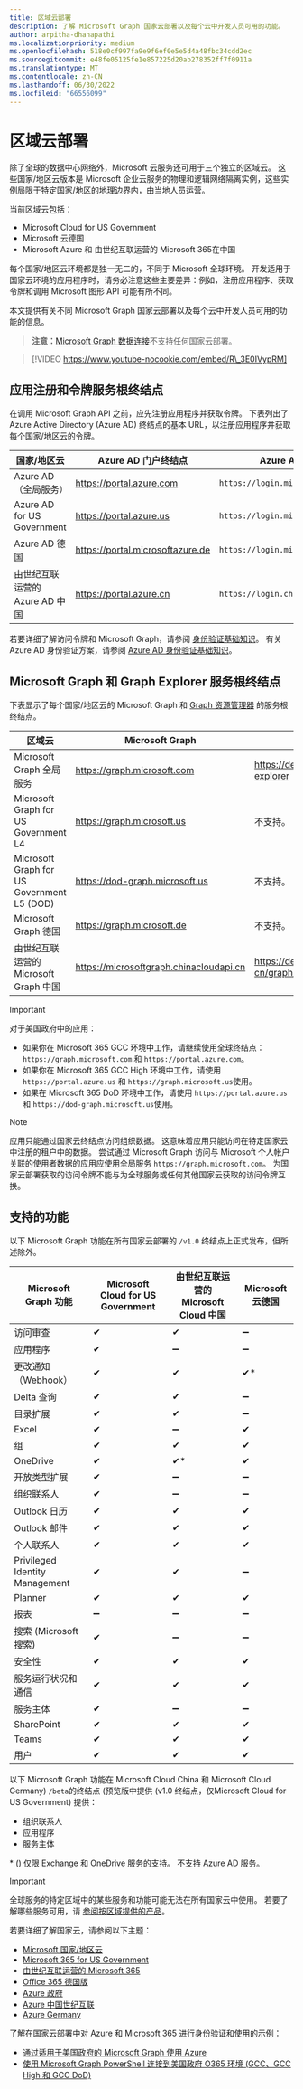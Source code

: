 ```yaml
---
title: 区域云部署
description: 了解 Microsoft Graph 国家云部署以及每个云中开发人员可用的功能。
author: arpitha-dhanapathi
ms.localizationpriority: medium
ms.openlocfilehash: 518e0cf997fa9e9f6ef0e5e5d4a48fbc34cdd2ec
ms.sourcegitcommit: e48fe05125fe1e857225d20ab278352ff7f0911a
ms.translationtype: MT
ms.contentlocale: zh-CN
ms.lasthandoff: 06/30/2022
ms.locfileid: "66556099"
---
```

# <a name="national-cloud-deployments"></a>区域云部署

除了全球的数据中心网络外，Microsoft 云服务还可用于三个独立的区域云。 这些国家/地区云版本是 Microsoft 企业云服务的物理和逻辑网络隔离实例，这些实例局限于特定国家/地区的地理边界内，由当地人员运营。

当前区域云包括：

* Microsoft Cloud for US Government
* Microsoft 云德国
* Microsoft Azure 和 由世纪互联运营的 Microsoft 365在中国

每个国家/地区云环境都是独一无二的，不同于 Microsoft 全球环境。 开发适用于国家云环境的应用程序时，请务必注意这些主要差异：例如，注册应用程序、获取令牌和调用 Microsoft 图形 API 可能有所不同。

本文提供有关不同 Microsoft Graph 国家云部署以及每个云中开发人员可用的功能的信息。

> **注意：**[Microsoft Graph 数据连接](./data-connect-concept-overview.md)不支持任何国家云部署。

> [!VIDEO https://www.youtube-nocookie.com/embed/R\_3E0IVypRM]

## <a name="app-registration-and-token-service-root-endpoints"></a>应用注册和令牌服务根终结点

在调用 Microsoft Graph API 之前，应先注册应用程序并获取令牌。 下表列出了 Azure Active Directory (Azure AD) 终结点的基本 URL，以注册应用程序并获取每个国家/地区云的令牌。

| 国家/地区云 | Azure AD 门户终结点 | Azure AD 终结点 |
| -------------- | ------------------------ | ----------------- |
| Azure AD（全局服务） | https://portal.azure.com | `https://login.microsoftonline.com` |
| Azure AD for US Government | https://portal.azure.us | `https://login.microsoftonline.us` |
| Azure AD 德国 | https://portal.microsoftazure.de | `https://login.microsoftonline.de` |
| 由世纪互联运营的 Azure AD 中国 | https://portal.azure.cn | `https://login.chinacloudapi.cn` |

若要详细了解访问令牌和 Microsoft Graph，请参阅 [身份验证基础知识](./auth/auth-concepts.md)。 有关 Azure AD 身份验证方案，请参阅 [Azure AD 身份验证基础知识](/azure/active-directory/develop/authentication-scenarios)。

## <a name="microsoft-graph-and-graph-explorer-service-root-endpoints"></a>Microsoft Graph 和 Graph Explorer 服务根终结点

下表显示了每个国家/地区云的 Microsoft Graph 和 [Graph 资源管理器](https://developer.microsoft.com/graph/graph-explorer) 的服务根终结点。

| 区域云 | Microsoft Graph | Graph 浏览器 |
| -------------- | --------------- | -------------- |
| Microsoft Graph 全局服务 | https://graph.microsoft.com | https://developer.microsoft.com/graph/graph-explorer |
| Microsoft Graph for US Government L4 | https://graph.microsoft.us | 不支持。 |
| Microsoft Graph for US Government L5 (DOD)  | https://dod-graph.microsoft.us | 不支持。 |
| Microsoft Graph 德国 | https://graph.microsoft.de | 不支持。 |
| 由世纪互联运营的 Microsoft Graph 中国 | https://microsoftgraph.chinacloudapi.cn | https://developer.microsoft.com/zh-cn/graph/graph-explorer-china |

> [!IMPORTANT]
> 对于美国政府中的应用：
>
> * 如果你在 Microsoft 365 GCC 环境中工作，请继续使用全球终结点： `https://graph.microsoft.com` 和 `https://portal.azure.com`。
> * 如果你在 Microsoft 365 GCC High 环境中工作，请使用 `https://portal.azure.us` 和 `https://graph.microsoft.us`使用。
> * 如果在 Microsoft 365 DoD 环境中工作，请使用 `https://portal.azure.us` 和 `https://dod-graph.microsoft.us`使用。

> [!NOTE]
> 应用只能通过国家云终结点访问组织数据。 这意味着应用只能访问在特定国家云中注册的租户中的数据。 尝试通过 Microsoft Graph 访问与 Microsoft 个人帐户关联的使用者数据的应用应使用全局服务 `https://graph.microsoft.com`。 为国家云部署获取的访问令牌不能与为全球服务或任何其他国家云获取的访问令牌互换。

## <a name="supported-features"></a>支持的功能

以下 Microsoft Graph 功能在所有国家云部署的 `/v1.0` 终结点上正式发布，但所述除外。

| Microsoft Graph 功能 | Microsoft Cloud for US Government | 由世纪互联运营的 Microsoft Cloud 中国 | Microsoft 云德国 |
| ------------------------ | --------------------------------- | ------------------------------------------ | ----------------------- |
| 访问审查 | ✔ | ✔ | ➖ |
| 应用程序 | ✔ | ➖ | ➖ |
| 更改通知（Webhook） | ✔ | ✔ | ✔\* |
| Delta 查询 | ✔ | ✔ | ➖ |
| 目录扩展 | ✔ | ✔ | ➖ |
| Excel | ✔ | ➖ | ✔ |
| 组 | ✔ | ✔ | ✔ |
| OneDrive | ✔ | ✔\* | ✔ |
| 开放类型扩展 | ✔ | ➖ | ➖ |
| 组织联系人 | ✔ | ➖ | ➖ |
| Outlook 日历 | ✔ | ✔ | ✔ |
| Outlook 邮件 | ✔ | ✔ | ✔ |
| 个人联系人 | ✔ | ✔ | ✔ |
| Privileged Identity Management | ✔ | ✔ | ➖ |
| Planner | ✔ | ✔ | ✔ |
| 报表 | ➖ | ➖ | ➖ |
| 搜索 (Microsoft 搜索)  | ✔ | ➖ | ➖ |
| 安全性 | ✔ | ✔ | ✔ |
| 服务运行状况和通信 | ✔ | ✔ | ✔ |
| 服务主体 | ✔ | ➖ | ➖ |
| SharePoint | ✔ | ✔ | ✔ |
| Teams | ✔ | ✔ | ✔ |
| 用户 | ✔ | ✔ | ✔ |

以下 Microsoft Graph 功能在 Microsoft Cloud China 和 Microsoft Cloud Germany) `/beta`的终结点 (预览版中提供 (v1.0 终结点，仅Microsoft Cloud for US Government) 提供：

* 组织联系人
* 应用程序
* 服务主体

\* () 仅限 Exchange 和 OneDrive 服务的支持。 不支持 Azure AD 服务。

> [!IMPORTANT]
> 全球服务的特定区域中的某些服务和功能可能无法在所有国家云中使用。 若要了解哪些服务可用，请 [参阅按区域提供的产品](https://azure.microsoft.com/global-infrastructure/services/?products=all&regions=usgov-non-regional,us-dod-central,us-dod-east,usgov-arizona,usgov-iowa,usgov-texas,usgov-virginia,china-non-regional,china-east,china-east-2,china-north,china-north-2,germany-non-regional,germany-central,germany-northeast)。

若要详细了解国家云，请参阅以下主题：

* [Microsoft 国家/地区云](https://www.microsoft.com/TrustCenter/CloudServices/NationalCloud)
* [Microsoft 365 for US Government](/office365/servicedescriptions/office-365-platform-service-description/office-365-us-government/office-365-us-government)
* [由世纪互联运营的 Microsoft 365](/office365/servicedescriptions/office-365-platform-service-description/office-365-operated-by-21vianet)
* [Office 365 德国版](/office365/servicedescriptions/office-365-platform-service-description/office-365-germany)
* [Azure 政府](https://azure.microsoft.com/global-infrastructure/government/)
* [Azure 中国世纪互联](/azure/china/)
* [Azure Germany](/azure/germany/)

了解在国家云部署中对 Azure 和 Microsoft 365 进行身份验证和使用的示例：

* [通过适用于美国政府的 Microsoft Graph 使用 Azure](https://github.com/SteveWinward/Azure-Samples/blob/master/AAD/SampleAadToken_AzureForGovernment.ps1)
* [使用 Microsoft Graph PowerShell 连接到美国政府 O365 环境 (GCC、GCC High 和 GCC DoD) ](https://github.com/microsoft/Federal-Business-Applications/tree/main/demos/powershell-gov-samples#microsoft-graph-powershell)

